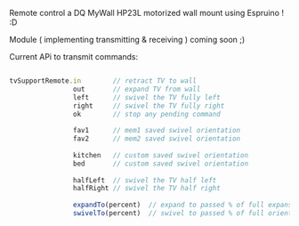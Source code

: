 Remote control a DQ MyWall HP23L motorized wall mount using Espruino ! :D

Module ( implementing transmitting & receiving ) coming soon ;)

Current APi to transmit commands: 
```javascript 

tvSupportRemote.in        // retract TV to wall              
                out       // expand TV from wall
                left      // swivel the TV fully left
                right     // swivel the TV fully right
                ok        // stop any pending command
                
                fav1      // mem1 saved swivel orientation
                fav2      // mem2 saved swivel orientation
                
                kitchen   // custom saved swivel orientation
                bed       // custom saved swivel orientation
                
                halfLeft  // swivel the TV half left
                halfRight // swivel the TV half right
                
                expandTo(percent)  // expand to passed % of full expansion depth ( negative goes in, positive goes out )         
                swivelTo(percent)  // swivel to passed % of full orientation range ( negative goes left, positive goes right )
```
